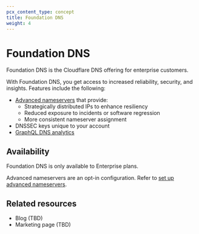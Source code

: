 ```yaml
---
pcx_content_type: concept
title: Foundation DNS
weight: 4
---
```


# Foundation DNS

Foundation DNS is the Cloudflare DNS offering for enterprise customers.

With Foundation DNS, you get access to increased reliability, security, and insights. Features include the following:

* [Advanced nameservers](/dns/foundation-dns/advanced-nameservers/) that provide:
    * Strategically distributed IPs to enhance resiliency
    * Reduced exposure to incidents or software regression
    * More consistent nameserver assignment
* DNSSEC keys unique to your account
* [GraphQL DNS analytics](/dns/foundation-dns/graphql-analytics/)

## Availability

Foundation DNS is only available to Enterprise plans.

Advanced nameservers are an opt-in configuration. Refer to [set up advanced nameservers](/dns/foundation-dns/setup/).

## Related resources

* Blog (TBD)
* Marketing page (TBD)